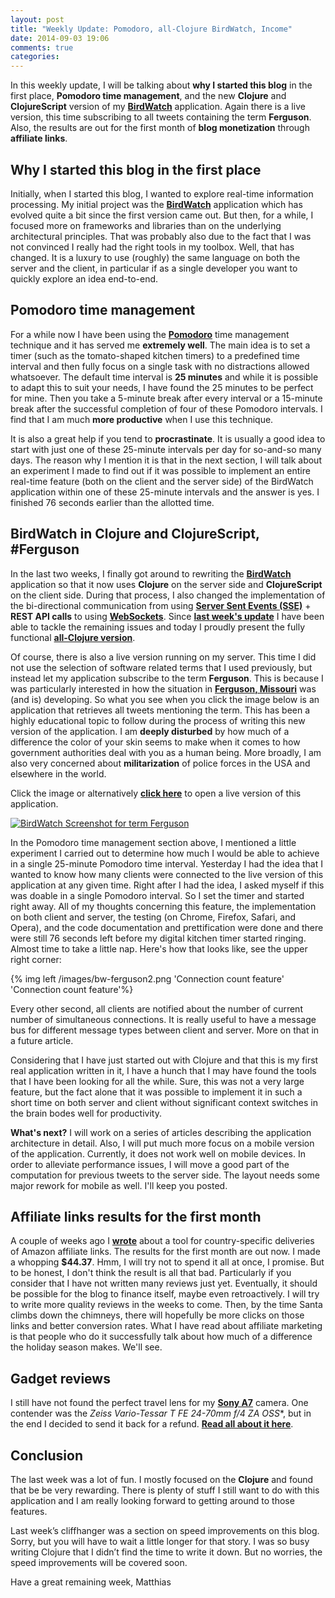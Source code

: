 ```yaml
---
layout: post
title: "Weekly Update: Pomodoro, all-Clojure BirdWatch, Income"
date: 2014-09-03 19:06
comments: true
categories: 
---
```

In this weekly update, I will be talking about **why I started this blog** in the first place, **Pomodoro time management**, and the new **Clojure** and **ClojureScript** version of my **[BirdWatch](https://github.com/matthiasn/Birdwatch)** application. Again there is a live version, this time subscribing to all tweets containing the term **Ferguson**. Also, the results are out for the first month of **blog monetization** through **affiliate links**.

<!-- more -->

## Why I started this blog in the first place
Initially, when I started this blog, I wanted to explore real-time information processing. My initial project was the **[BirdWatch](https://github.com/matthiasn/Birdwatch)** application which has evolved quite a bit since the first version came out. But then, for a while, I focused more on frameworks and libraries than on the underlying architectural principles. That was probably also due to the fact that I was not convinced I really had the right tools in my toolbox. Well, that has changed. It is a luxury to use (roughly) the same language on both the server and the client, in particular if as a single developer you want to quickly explore an idea end-to-end.

## Pomodoro time management
For a while now I have been using the **[Pomodoro](http://pomodorotechnique.com)** time management technique and it has served me **extremely well**. The main idea is to set a timer (such as the tomato-shaped kitchen timers) to a predefined time interval and then fully focus on a single task with no distractions allowed whatsoever. The default time interval is **25 minutes** and while it is possible to adapt this to suit your needs, I have found the 25 minutes to be perfect for mine. Then you take a 5-minute break after every interval or a 15-minute break after the successful completion of four of these Pomodoro intervals. I find that I am much **more productive** when I use this technique. 

It is also a great help if you tend to **procrastinate**. It is usually a good idea to start with just one of these 25-minute intervals per day for so-and-so many days. The reason why I mention it is that in the next section, I will talk about an experiment I made to find out if it was possible to implement an entire real-time feature (both on the client and the server side) of the BirdWatch application within one of these 25-minute intervals and the answer is yes. I finished 76 seconds earlier than the allotted time.

## BirdWatch in Clojure and ClojureScript, #Ferguson
In the last two weeks, I finally got around to rewriting the **[BirdWatch](https://github.com/matthiasn/Birdwatch/tree/master/Clojure-Websockets)** application so that it now uses **Clojure** on the server side and **ClojureScript** on the client side. During that process, I also changed the implementation of the bi-directional communication from using **[Server Sent Events (SSE)](http://dev.w3.org/html5/eventsource/)** + **REST API calls** to using **[WebSockets](http://en.wikipedia.org/wiki/WebSocket)**. Since **[last week's update](http://matthiasnehlsen.com/blog/2014/08/25/weekly-update/)** I have been able to tackle the remaining issues and today I proudly present the fully functional **[all-Clojure version](https://github.com/matthiasn/Birdwatch/tree/master/Clojure-Websockets)**. 

Of course, there is also a live version running on my server. This time I did not use the selection of software related terms that I used previously, but instead let my application subscribe to the term **Ferguson**. This is because I was particularly interested in how the situation in **[Ferguson, Missouri](http://en.wikipedia.org/wiki/Ferguson,_Missouri)** was (and is) developing. So what you see when you click the image below is an application that retrieves all tweets mentioning the term. This has been a highly educational topic to follow during the process of writing this new version of the application. I am **deeply disturbed** by how much of a difference the color of your skin seems to make when it comes to how government authorities deal with you as a human being. More broadly, I am also very concerned about **militarization** of police forces in the USA and elsewhere in the world.

Click the image or alternatively **[click here](http://birdwatch2.matthiasnehlsen.com/)** to open a live version of this application.

<a href="http://birdwatch2.matthiasnehlsen.com/" target="blank"><img class="left" src="/images/bw-ferguson.png" title="BirdWatch Screenshot for term Ferguson" alt="BirdWatch Screenshot for term Ferguson"></a>

In the Pomodoro time management section above, I mentioned a little experiment I carried out to determine how much I would be able to achieve in a single 25-minute Pomodoro time interval. Yesterday I had the idea that I wanted to know how many clients were connected to the live version of this application at any given time. Right after I had the idea, I asked myself if this was doable in a single Pomodoro interval. So I set the timer and started right away. All of my thoughts concerning this feature, the implementation on both client and server, the testing (on Chrome, Firefox, Safari, and Opera), and the code documentation and prettification were done and there were still 76 seconds left before my digital kitchen timer started ringing. Almost time to take a little nap. Here's how that looks like, see the upper right corner:

{% img left /images/bw-ferguson2.png 'Connection count feature' 'Connection count feature'%}

Every other second, all clients are notified about the number of current number of simultaneous connections. It is really useful to have a message bus for different message types between client and server. More on that in a future article.

Considering that I have just started out with Clojure and that this is my first real application written in it, I have a hunch that I may have found the tools that I have been looking for all the while. Sure, this was not a very large feature, but the fact alone that it was possible to implement it in such a short time on both server and client without significant context switches in the brain bodes well for productivity.

**What's next?** I will work on a series of articles describing the application architecture in detail. Also, I will put much more focus on a mobile version of the application. Currently, it does not work well on mobile devices. In order to alleviate performance issues, I will move a good part of the computation for previous tweets to the server side. The layout needs some major rework for mobile as well. I'll keep you posted.

## Affiliate links results for the first month
A couple of weeks ago I **[wrote](http://matthiasnehlsen.com/blog/2014/08/04/building-a-geo-aware-link-shortener-with-play-framework/)** about a tool for country-specific deliveries of Amazon affiliate links. The results for the first month are out now. I made a whopping **$44.37**. Hmm, I will try not to spend it all at once, I promise. But to be honest, I don't think the result is all that bad. Particularly if you consider that I have not written many reviews just yet. Eventually, it should be possible for the blog to finance itself, maybe even retroactively. I will try to write more quality reviews in the weeks to come. Then, by the time Santa climbs down the chimneys, there will hopefully be more clicks on those links and better conversion rates. What I have read about affiliate marketing is that people who do it successfully talk about how much of a difference the holiday season makes. We'll see.

## Gadget reviews
I still have not found the perfect travel lens for my **[Sony A7](http://matthiasnehlsen.com/reviews/sony-a7/)** camera. One contender was the **Zeiss Vario-Tessar T* FE 24-70mm f/4 ZA OSS**, but in the end I decided to send it back for a refund. **[Read all about it here](/reviews/zeiss-24-70)**.

## Conclusion
The last week was a lot of fun. I mostly focused on the **Clojure** and found that be be very rewarding. There is plenty of stuff I still want to do with this application and I am really looking forward to getting around to those features.

Last week’s cliffhanger was a section on speed improvements on this blog. Sorry, but you will have to wait a little longer for that story. I was so busy writing Clojure that I didn’t find the time to write it down. But no worries, the speed improvements will be covered soon.

Have a great remaining week,
Matthias